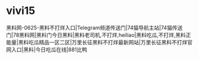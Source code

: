 # vivi15
黑料网-0625-黑料不打烊入口|Telegram频道传送门|74猫导航主站|74猫传送门|78黑料网|黑料门今日黑料|黑料老司机,不打烊,heiliao|黑料吃瓜,不打烊,黑料正能量|黑料吃瓜精品一区二区|万里长征黑料不打烊最新网站|万里长征黑料不打烊官网入口|黑料|今日吃瓜在线|881比鸭
